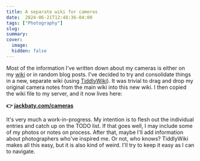 ```yaml
---
title: A separate wiki for cameras
date:  2024-06-21T12:48:36-04:00
tags: ["Photography"]
slug: 
summary:
cover:
  image: 
  hidden: false
---
```




Most of the information I've written down about my cameras is either on my [wiki](https://wiki.baty.net/) or in random blog posts. I've decided to try and consolidate things in a new, separate wiki (using [TiddlyWiki](https://tiddlywiki.com/)). It was trivial to drag and drop my original camera notes from the main wiki into this new wiki. I then copied the wiki file to my server, and it now lives here:

**👉** [**jackbaty.com/cameras**](https://jackbaty.com/cameras)

It's very much a work-in-progress. My intention is to flesh out the individual entries and catch up on the TODO list. If that goes well, I may include some of my photos or notes on process. After that, maybe I'll add information about photographers who've inspired me. Or not, who knows? TiddlyWiki makes all this easy, but it is also kind of weird. I'll try to keep it easy as I can to navigate.

